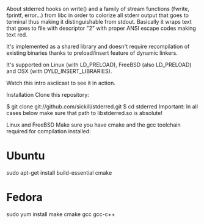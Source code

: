 About
stderred hooks on write() and a family of stream functions (fwrite, fprintf, error...) from libc in order to colorize all stderr output that goes to terminal thus making it distinguishable from stdout. Basically it wraps text that goes to file with descriptor "2" with proper ANSI escape codes making text red.

It's implemented as a shared library and doesn't require recompilation of existing binaries thanks to preload/insert feature of dynamic linkers.

It's supported on Linux (with LD_PRELOAD), FreeBSD (also LD_PRELOAD) and OSX (with DYLD_INSERT_LIBRARIES).

Watch this intro asciicast to see it in action.

Installation
Clone this repository:

$ git clone git://github.com/sickill/stderred.git
$ cd stderred
Important: In all cases below make sure that path to libstderred.so is absolute!

Linux and FreeBSD
Make sure you have cmake and the gcc toolchain required for compilation installed:

# Ubuntu
sudo apt-get install build-essential cmake

# Fedora
sudo yum install make cmake gcc gcc-c++

